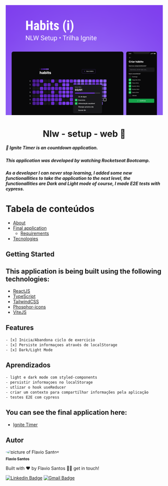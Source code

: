 <div align="center"><img src="nlw-setup-cover.png" alt=""/></div>

<div id='about'>
  <h1 align="center">
	Nlw - setup - web 🚀
  </h1>
  <h5 align="left">
	  🚀 Ignite Timer is an countdown application.
  </h5>
  <h5 align="left">
	  This application was developed by watching Rocketseat Bootcamp.
  </h5>
  <h5 align="left">
	  As a developer I can never stop learning, I added some new functionallities to take
    the application to the next level, 
    the functionallities are Dark and Light mode of course, 
    I made E2E tests with cypress.
  </h5>
</div>

# Tabela de conteúdos

<!--ts-->

- [About](#about)
- [Final application](#application)
  - [Requirements](#requirements)
- [Tecnologies](#technologies)
<!--te-->

## Getting Started

<div id='technologies'>
  <h2>This application is being built using the following technologies:</h2>
  
  - [ReactJS](https://pt-br.reactjs.org/)
  - [TypeScript](https://www.typescriptlang.org/)
  - [TailwindCSS](https://styled-components.com/)
  - [Phosphor-icons](https://phosphoricons.com/)
  - [ViteJS](https://phosphoricons.com/)
  <!-- - [Cypress](https://docs.cypress.io/) -->
</div>

<div id='features'>
  <h2>Features</h2>
  
    - [x] Inicia/Abandona ciclo de exercicio
    - [x] Persiste informaçoes através de localStorage
    - [x] Dark/Light Mode
</div>

<div id='aprendizados'>
  <h2>Aprendizados</h2>
  
    - light e dark mode com styled-components
    - persistir informaçoes no localStorage
    - utlizar o hook useReducer
    - criar um contexto para compartilhar informações pela aplicação
    - testes E2E com cypress
</div>

<div id='application'>
  <h2>You can see the final application here: </h2>
  
  - [Ignite Timer](https://ignite-timer-flv-pa6g-5n9v5jmmq-flvsantos15.vercel.app/)
</div>

<div id='author'>
  <h2>Autor</h2>

 <img style="border-radius: 50%;" src="https://avatars.githubusercontent.com/u/48564704?v=4" width="100px;" alt="picture of Flavio Santos"/>
 <br />
 <sub><b>Flavio Santos</b></sub>

Built with ❤️ by Flavio Santos 👋🏽 get in touch!

[![Linkedin Badge](https://img.shields.io/badge/-flvSantos-blue?style=flat-square&logo=Linkedin&logoColor=white&link=https://www.linkedin.com/in/flvSantos15/)](https://www.linkedin.com/in/flvSantos15/)
[![Gmail Badge](https://img.shields.io/badge/-flvSantos300@gmail.com-c14438?style=flat-square&logo=Gmail&logoColor=white&link=mailto:flvSantos300@gmail.com)](mailto:flvSantos300@gmail.com)

</div>
